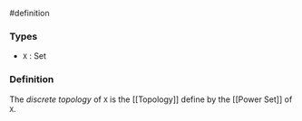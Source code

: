 #definition
### Types
- `X` : Set
### Definition
The *discrete topology* of `X` is the [[Topology]] define by the [[Power Set]] of `X`.